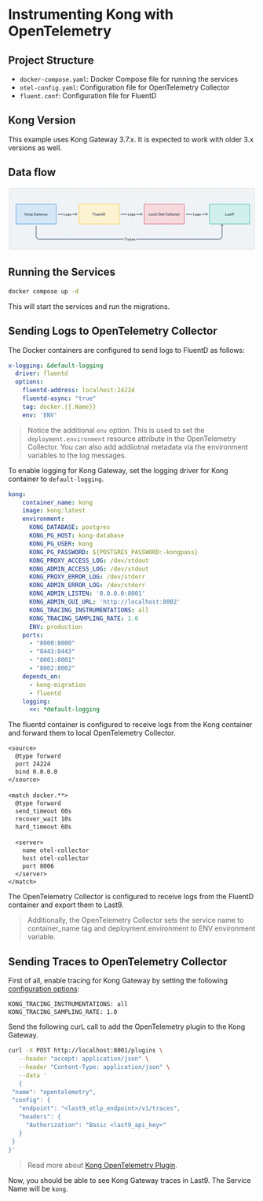 # Instrumenting Kong with OpenTelemetry

## Project Structure

- `docker-compose.yaml`: Docker Compose file for running the services
- `otel-config.yaml`: Configuration file for OpenTelemetry Collector
- `fluent.conf`: Configuration file for FluentD

## Kong Version

This example uses Kong Gateway 3.7.x. It is expected to work with older 3.x versions as well.

## Data flow

![Data flow](./kong-otel-instrumentation-to-last9.png)

## Running the Services

```bash
docker compose up -d
```
This will start the services and run the migrations.

## Sending Logs to OpenTelemetry Collector

The Docker containers are configured to send logs to FluentD as follows:

```yaml
x-logging: &default-logging
  driver: fluentd
  options:
    fluentd-address: localhost:24224
    fluentd-async: "true"
    tag: docker.{{.Name}}
    env: 'ENV'
```

> Notice the additional `env` option. This is used to set the `deployment.environment` resource attribute in the OpenTelemetry Collector. You can also add addiiotnal metadata via the environment variables to the log messages.

To enable logging for Kong Gateway, set the logging driver for Kong container to `default-logging`.

```yaml
kong:
    container_name: kong
    image: kong:latest
    environment:
      KONG_DATABASE: postgres
      KONG_PG_HOST: kong-database
      KONG_PG_USER: kong
      KONG_PG_PASSWORD: ${POSTGRES_PASSWORD:-kongpass}
      KONG_PROXY_ACCESS_LOG: /dev/stdout
      KONG_ADMIN_ACCESS_LOG: /dev/stdout
      KONG_PROXY_ERROR_LOG: /dev/stderr
      KONG_ADMIN_ERROR_LOG: /dev/stderr
      KONG_ADMIN_LISTEN: '0.0.0.0:8001'
      KONG_ADMIN_GUI_URL: 'http://localhost:8002'
      KONG_TRACING_INSTRUMENTATIONS: all
      KONG_TRACING_SAMPLING_RATE: 1.0
      ENV: production
    ports:
      - "8000:8000"
      - "8443:8443"
      - "8001:8001"
      - "8002:8002"
    depends_on:
      - kong-migration
      - fluentd
    logging:
      <<: *default-logging
```

The fluentd container is configured to receive logs from the Kong container and forward them to local OpenTelemetry Collector.

```
<source>
  @type forward
  port 24224
  bind 0.0.0.0
</source>

<match docker.**>
  @type forward
  send_timeout 60s
  recover_wait 10s
  hard_timeout 60s

  <server>
    name otel-collector
    host otel-collector
    port 8006
  </server>
</match>
```

The OpenTelemetry Collector is configured to receive logs from the FluentD container and export them to Last9.

> Additionally, the OpenTelemetry Collector sets the service name to container_name tag and deployment.environment to ENV environment variable.

## Sending Traces to OpenTelemetry Collector

First of all, enable tracing for Kong Gateway by setting the following [configuration options](https://docs.konghq.com/gateway/3.7.x/reference/configuration/#tracing_instrumentations):

```
KONG_TRACING_INSTRUMENTATIONS: all
KONG_TRACING_SAMPLING_RATE: 1.0
```
Send the following curL call to add the OpenTelemetry plugin to the Kong Gateway.

```bash
curl -X POST http://localhost:8001/plugins \
   --header "accept: application/json" \
   --header "Content-Type: application/json" \
   --data '
   {
 "name": "opentelemetry",
 "config": {
   "endpoint": "<last9_otlp_endpoint>/v1/traces",
   "headers": {
     "Authorization": "Basic <last9_api_key>"
   }
 }
}'
```

> Read more about [Kong OpenTelemetry Plugin](https://docs.konghq.com/hub/kong-inc/opentelemetry/3.7.x/how-to/basic-example/).

Now, you should be able to see Kong Gateway traces in Last9. The Service Name will be `kong`.
